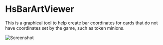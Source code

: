 # HsBarArtViewer

This is a graphical tool to help create bar coordinates for cards that do not have coordinates set by the game, such as token minions.

![Screenshot](http://i.imgur.com/exI3sxS.png)
